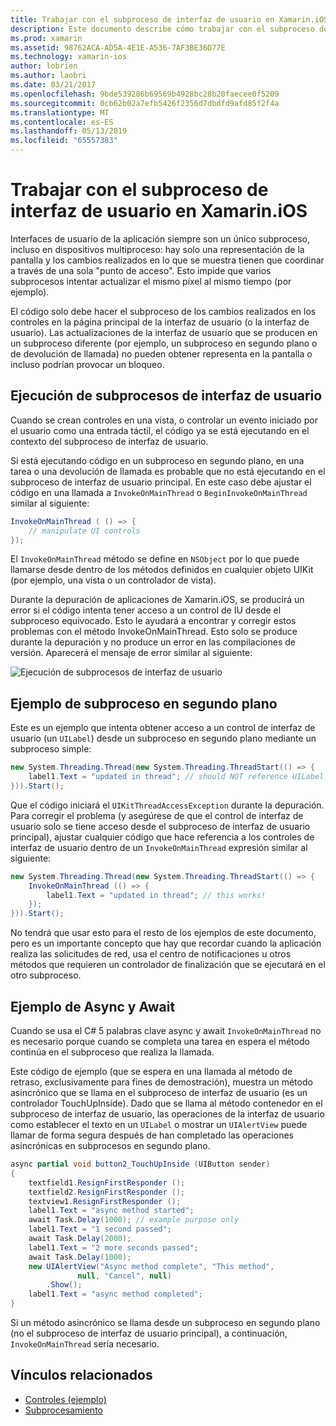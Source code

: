 ```yaml
---
title: Trabajar con el subproceso de interfaz de usuario en Xamarin.iOS
description: Este documento describe cómo trabajar con el subproceso de IU en Xamarin.iOS. Describe la ejecución del subproceso de interfaz de usuario, proporciona un ejemplo de subproceso en segundo plano y examina async y await.
ms.prod: xamarin
ms.assetid: 98762ACA-AD5A-4E1E-A536-7AF3BE36D77E
ms.technology: xamarin-ios
author: lobrien
ms.author: laobri
ms.date: 03/21/2017
ms.openlocfilehash: 9bde539286b69569b4928bc28b20faecee0f5209
ms.sourcegitcommit: 0cb62b02a7efb5426f2356d7dbdfd9afd85f2f4a
ms.translationtype: MT
ms.contentlocale: es-ES
ms.lasthandoff: 05/13/2019
ms.locfileid: "65557383"
---
```

# <a name="working-with-the-ui-thread-in-xamarinios"></a>Trabajar con el subproceso de interfaz de usuario en Xamarin.iOS

Interfaces de usuario de la aplicación siempre son un único subproceso, incluso en dispositivos multiproceso: hay solo una representación de la pantalla y los cambios realizados en lo que se muestra tienen que coordinar a través de una sola "punto de acceso". Esto impide que varios subprocesos intentar actualizar el mismo píxel al mismo tiempo (por ejemplo).

El código solo debe hacer el subproceso de los cambios realizados en los controles en la página principal de la interfaz de usuario (o la interfaz de usuario). Las actualizaciones de la interfaz de usuario que se producen en un subproceso diferente (por ejemplo, un subproceso en segundo plano o de devolución de llamada) no pueden obtener representa en la pantalla o incluso podrían provocar un bloqueo.

## <a name="ui-thread-execution"></a>Ejecución de subprocesos de interfaz de usuario

Cuando se crean controles en una vista, o controlar un evento iniciado por el usuario como una entrada táctil, el código ya se está ejecutando en el contexto del subproceso de interfaz de usuario.

Si está ejecutando código en un subproceso en segundo plano, en una tarea o una devolución de llamada es probable que no está ejecutando en el subproceso de interfaz de usuario principal. En este caso debe ajustar el código en una llamada a `InvokeOnMainThread` o `BeginInvokeOnMainThread` similar al siguiente:

```csharp
InvokeOnMainThread ( () => {
    // manipulate UI controls
});
```

El `InvokeOnMainThread` método se define en `NSObject` por lo que puede llamarse desde dentro de los métodos definidos en cualquier objeto UIKit (por ejemplo, una vista o un controlador de vista).

Durante la depuración de aplicaciones de Xamarin.iOS, se producirá un error si el código intenta tener acceso a un control de IU desde el subproceso equivocado. Esto le ayudará a encontrar y corregir estos problemas con el método InvokeOnMainThread. Esto solo se produce durante la depuración y no produce un error en las compilaciones de versión. Aparecerá el mensaje de error similar al siguiente:

 ![](ui-thread-images/image10.png "Ejecución de subprocesos de interfaz de usuario")

 <a name="Background_Thread_Example" />


## <a name="background-thread-example"></a>Ejemplo de subproceso en segundo plano

Este es un ejemplo que intenta obtener acceso a un control de interfaz de usuario (un `UILabel`) desde un subproceso en segundo plano mediante un subproceso simple:

```csharp
new System.Threading.Thread(new System.Threading.ThreadStart(() => {
    label1.Text = "updated in thread"; // should NOT reference UILabel on background thread!
})).Start();
```

Que el código iniciará el `UIKitThreadAccessException` durante la depuración. Para corregir el problema (y asegúrese de que el control de interfaz de usuario solo se tiene acceso desde el subproceso de interfaz de usuario principal), ajustar cualquier código que hace referencia a los controles de interfaz de usuario dentro de un `InvokeOnMainThread` expresión similar al siguiente:

```csharp
new System.Threading.Thread(new System.Threading.ThreadStart(() => {
    InvokeOnMainThread (() => {
        label1.Text = "updated in thread"; // this works!
    });
})).Start();
```

No tendrá que usar esto para el resto de los ejemplos de este documento, pero es un importante concepto que hay que recordar cuando la aplicación realiza las solicitudes de red, usa el centro de notificaciones u otros métodos que requieren un controlador de finalización que se ejecutará en el otro subproceso.

 <a name="Async_Await_Example" />


## <a name="asyncawait-example"></a>Ejemplo de Async y Await

Cuando se usa el C# 5 palabras clave async y await `InvokeOnMainThread` no es necesario porque cuando se completa una tarea en espera el método continúa en el subproceso que realiza la llamada.

Este código de ejemplo (que se espera en una llamada al método de retraso, exclusivamente para fines de demostración), muestra un método asincrónico que se llama en el subproceso de interfaz de usuario (es un controlador TouchUpInside). Dado que se llama al método contenedor en el subproceso de interfaz de usuario, las operaciones de la interfaz de usuario como establecer el texto en un `UILabel` o mostrar un `UIAlertView` puede llamar de forma segura después de han completado las operaciones asincrónicas en subprocesos en segundo plano.

```csharp
async partial void button2_TouchUpInside (UIButton sender)
{
    textfield1.ResignFirstResponder ();
    textfield2.ResignFirstResponder ();
    textview1.ResignFirstResponder ();
    label1.Text = "async method started";
    await Task.Delay(1000); // example purpose only
    label1.Text = "1 second passed";
    await Task.Delay(2000);
    label1.Text = "2 more seconds passed";
    await Task.Delay(1000);
    new UIAlertView("Async method complete", "This method", 
               null, "Cancel", null)
        .Show();
    label1.Text = "async method completed";
}
```

Si un método asincrónico se llama desde un subproceso en segundo plano (no el subproceso de interfaz de usuario principal), a continuación, `InvokeOnMainThread` sería necesario.


## <a name="related-links"></a>Vínculos relacionados

- [Controles (ejemplo)](https://developer.xamarin.com/samples/Controls/)
- [Subprocesamiento](~/ios/app-fundamentals/threading.md)
